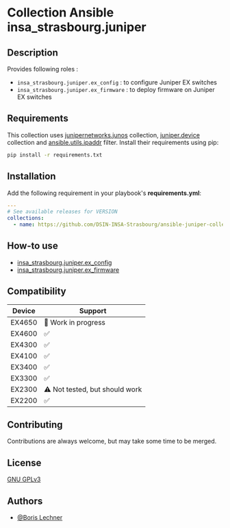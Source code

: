 # Collection Ansible insa_strasbourg.juniper

## Description

Provides following roles :

- `insa_strasbourg.juniper.ex_config` : to configure Juniper EX switches
- `insa_strasbourg.juniper.ex_firmware` : to deploy firmware on Juniper EX switches

## Requirements

This collection uses [junipernetworks.junos](https://github.com/ansible-collections/junipernetworks.junos) collection, [juniper.device](https://github.com/Juniper/ansible-junos-stdlib) collection and [ansible.utils.ipaddr](https://docs.ansible.com/ansible/latest/collections/ansible/utils/ipaddr_filter.html) filter. Install their requirements using pip:

```bash
pip install -r requirements.txt
```

## Installation

Add the following requirement in your playbook's **requirements.yml**:

```yaml
---
# See available releases for VERSION
collections:
  - name: https://github.com/DSIN-INSA-Strasbourg/ansible-juniper-collection/releases/download/VERSION/insa_strasbourg-juniper-VERSION.tar.gz
```

## How-to use

- [insa_strasbourg.juniper.ex_config](https://github.com/DSIN-INSA-Strasbourg/ansible-juniper-collection/blob/main/collections/ansible_collections/insa_strasbourg/juniper/docs/ex_config.fr.md)
- [insa_strasbourg.juniper.ex_firmware](https://github.com/DSIN-INSA-Strasbourg/ansible-juniper-collection/blob/main/collections/ansible_collections/insa_strasbourg/juniper/docs/ex_firmware.fr.md)

## Compatibility

| Device | Support                        |
| ------ | ------------------------------ |
| EX4650 | 🚧 Work in progress            |
| EX4600 | ✅                             |
| EX4300 | ✅                             |
| EX4100 | ✅                             |
| EX3400 | ✅                             |
| EX3300 | ✅                             |
| EX2300 | ⚠️ Not tested, but should work |
| EX2200 | ✅                             |

## Contributing

Contributions are always welcome, but may take some time to be merged.

## License

[GNU GPLv3](https://choosealicense.com/licenses/gpl-3.0/)

## Authors

- [@Boris Lechner](https://github.com/orgs/DSIN-INSA-Strasbourg/people/Boris-INSA)
